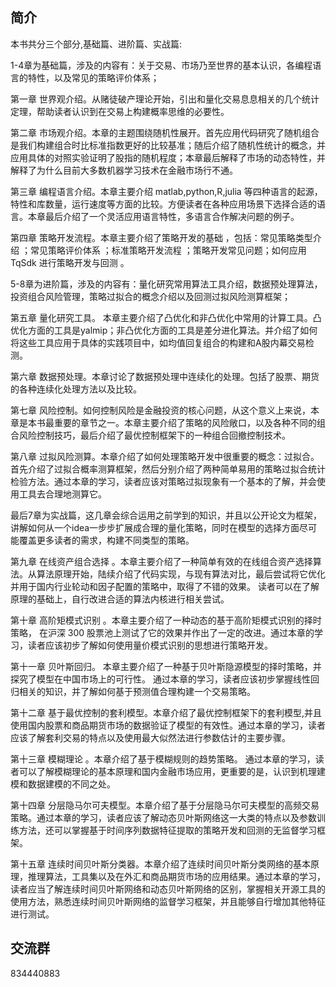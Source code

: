 ## 简介

本书共分三个部分,基础篇、进阶篇、实战篇:

1-4章为基础篇，涉及的内容有：关于交易、市场乃至世界的基本认识，各编程语言的特性，以及常见的策略评价体系；

第一章 世界观介绍。从赌徒破产理论开始，引出和量化交易息息相关的几个统计定理，帮助读者认识到在交易上构建概率思维的必要性。

第二章 市场观介绍。本章的主题围绕随机性展开。首先应用代码研究了随机组合是我们构建组合时比标准指数更好的比较基准；随后介绍了随机性统计的概念，并应用具体的对照实验证明了股指的随机程度；本章最后解释了市场的动态特性，并解释了为什么目前大多数机器学习技术在金融市场行不通。

第三章 编程语言介绍。本章主要介绍 matlab,python,R,julia 等四种语言的起源，特性和库数量，运行速度等方面的比较。方便读者在各种应用场景下选择合适的语言。本章最后介绍了一个灵活应用语言特性，多语言合作解决问题的例子。

第四章 策略开发流程。本章主要介绍了策略开发的基础 ，包括：常见策略类型介绍 ；常见策略评价体系 ；标准策略开发流程 ；策略开发常见问题；如何应用TqSdk 进行策略开发与回测 。

5-8章为进阶篇，涉及的内容有：量化研究常用算法工具介绍，数据预处理算法，投资组合风险管理，策略过拟合的概念介绍以及回测过拟风险测算框架；

第五章 量化研究工具。 本章主要介绍了凸优化和非凸优化中常用的计算工具。凸优化方面的工具是yalmip；非凸优化方面的工具是差分进化算法。并介绍了如何将这些工具应用于具体的实践项目中，如均值回复组合的构建和A股内幕交易检测。

第六章 数据预处理。本章讨论了数据预处理中连续化的处理。包括了股票、期货的各种连续化处理方法以及比较。

第七章 风险控制。如何控制风险是金融投资的核心问题，从这个意义上来说，本章是本书最重要的章节之一。本章主要介绍了策略的风险敞口，以及各种不同的组合风险控制技巧，最后介绍了最优控制框架下的一种组合回撤控制技术。

第八章 过拟风险测算。本章介绍了如何处理策略开发中很重要的概念：过拟合。首先介绍了过拟合概率测算框架，然后分别介绍了两种简单易用的策略过拟合统计检验方法。通过本章的学习，读者应该对策略过拟现象有一个基本的了解，并会使用工具去合理地测算它。

最后7章为实战篇，这几章会综合运用之前学到的知识，并且以公开论文为框架，讲解如何从一个idea一步步扩展成合理的量化策略，同时在模型的选择方面尽可能覆盖更多读者的需求，构建不同类型的策略。

第九章 在线资产组合选择 。本章主要介绍了一种简单有效的在线组合资产选择算法。从算法原理开始，陆续介绍了代码实现，与现有算法对比，最后尝试将它优化并用于国内行业轮动和因子配置的策略中，取得了不错的效果。 读者可以在了解原理的基础上，自行改进合适的算法内核进行相关尝试。

第十章 高阶矩模式识别 。本章主要介绍了一种动态的基于高阶矩模式识别的择时策略， 在沪深 300 股票池上测试了它的效果并作出了一定的改进。通过本章的学习，读者应该初步了解如何使用量价模式识别的思想进行策略开发。 

第十一章 贝叶斯回归。 本章主要介绍了一种基于贝叶斯隐源模型的择时策略，并探究了模型在中国市场上的可行性。 通过本章的学习，读者应该初步掌握线性回归相关的知识，并了解如何基于预测值合理构建一个交易策略。

第十二章 基于最优控制的套利模型。本章介绍了最优控制框架下的套利模型,并且使用国内股票和商品期货市场的数据验证了模型的有效性。通过本章的学习，读者应该了解套利交易的特点以及使用最大似然法进行参数估计的主要步骤。

第十三章 模糊理论 。本章介绍了基于模糊规则的趋势策略。 通过本章的学习，读者可以了解模糊理论的基本原理和国内金融市场应用，更重要的是，认识到机理建模和数据建模的不同之处。 

第十四章 分层隐马尔可夫模型。本章介绍了基于分层隐马尔可夫模型的高频交易策略。通过本章的学习，读者应该了解动态贝叶斯网络这一大类的特点以及参数训练方法，还可以掌握基于时间序列数据特征提取的策略开发和回测的无监督学习框架。

第十五章 连续时间贝叶斯分类器。本章介绍了连续时间贝叶斯分类网络的基本原理，推理算法，工具集以及在外汇和商品期货市场的应用结果。通过本章的学习，读者应当了解连续时间贝叶斯网络和动态贝叶斯网络的区别，掌握相关开源工具的使用方法，熟悉连续时间贝叶斯网络的监督学习框架，并且能够自行增加其他特征进行测试。

## 交流群

834440883